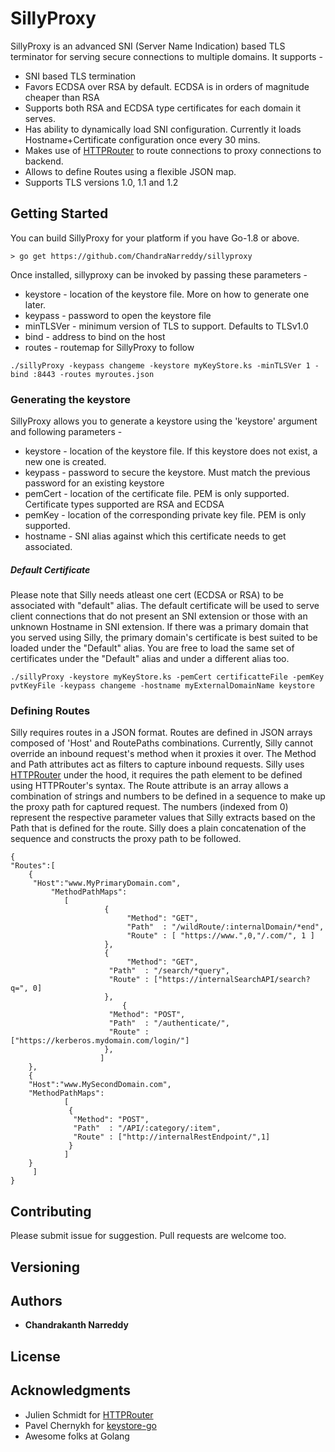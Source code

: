 # SillyProxy

SillyProxy is an advanced SNI (Server Name Indication) based TLS terminator for serving secure connections to multiple domains. It supports - 

* SNI based TLS termination
* Favors ECDSA over RSA by default. ECDSA is in orders of magnitude cheaper than RSA
* Supports both RSA and ECDSA type certificates for each domain it serves.
* Has ability to dynamically load SNI configuration. Currently it loads Hostname+Certificate configuration once every 30 mins.
* Makes use of [HTTPRouter](https://github.com/julienschmidt/httprouter) to route connections to proxy connections to backend.
* Allows to define Routes using a flexible JSON map.
* Supports TLS versions 1.0, 1.1 and 1.2

## Getting Started

You can build SillyProxy for your platform if you have Go-1.8 or above.
```
> go get https://github.com/ChandraNarreddy/sillyproxy
```
Once installed, sillyproxy can be invoked by passing these parameters -

* keystore - location of the keystore file. More on how to generate one later.
* keypass - password to open the keystore file
* minTLSVer - minimum version of TLS to support. Defaults to TLSv1.0
* bind - address to bind on the host
* routes - routemap for SillyProxy to follow

```
./sillyProxy -keypass changeme -keystore myKeyStore.ks -minTLSVer 1 -bind :8443 -routes myroutes.json
```

### Generating the keystore

SillyProxy allows you to generate a keystore using the 'keystore' argument and following parameters - 
* keystore - location of the keystore file. If this keystore does not exist, a new one is created.
* keypass - password to secure the keystore. Must match the previous password for an existing keystore
* pemCert - location of the certificate file. PEM is only supported. Certificate types supported are RSA and ECDSA
* pemKey - location of the corresponding private key file. PEM is only supported.
* hostname - SNI alias against which this certificate needs to get associated. 

##### Default Certificate
Please note that Silly needs atleast one cert (ECDSA or RSA) to be associated with "default" alias. The default certificate will be used to serve client connections that do not present an SNI extension or those with an unknown Hostname in SNI extension. If there was a primary domain that you served using Silly, the primary domain's certificate is best suited to be loaded under the "Default" alias. You are free to load the same set of certificates under the "Default" alias and under a different alias too.

```
./sillyProxy -keystore myKeyStore.ks -pemCert certificatteFile -pemKey pvtKeyFile -keypass changeme -hostname myExternalDomainName keystore
``` 

### Defining Routes

Silly requires routes in a JSON format. Routes are defined in JSON arrays composed of 'Host' and RoutePaths combinations. Currently, Silly cannot override an inbound request's method when it proxies it over. The Method and Path attributes act as filters to capture inbound requests.
Silly uses [HTTPRouter](https://github.com/julienschmidt/httprouter) under the hood, it requires the path element to be defined using HTTPRouter's syntax.
The Route attribute is an array allows a combination of strings and numbers to be defined in a sequence to make up the proxy path for captured request. The numbers (indexed from 0) represent the respective parameter values that Silly extracts based on the Path that is defined for the route. Silly does a plain concatenation of the sequence and constructs the proxy path to be followed.
 
```
{	
"Routes":[
	{
	 "Host":"www.MyPrimaryDomain.com",
         "MethodPathMaps": 
			[
	                 {
                          "Method": "GET",
                          "Path"  : "/wildRoute/:internalDomain/*end",
                          "Route" : [ "https://www.",0,"/.com/", 1 ]
	                 },
	                 {   
                          "Method": "GET",
	                  "Path"  : "/search/*query",
	                  "Route" : ["https://internalSearchAPI/search?q=", 0]
	                 },
                         {
	                  "Method": "POST",
	                  "Path"  : "/authenticate/",
	                  "Route" : ["https://kerberos.mydomain.com/login/"]
	                 },
	                ]
	},
	{
	"Host":"www.MySecondDomain.com",
	"MethodPathMaps":
			[
			 {
			  "Method": "POST",
			  "Path"  : "/API/:category/:item",
			  "Route" : ["http://internalRestEndpoint/",1]
			 }
			]
	}
	 ]
}
```

## Contributing
Please submit issue for suggestion. Pull requests are welcome too.

## Versioning


## Authors

* **Chandrakanth Narreddy**

## License


## Acknowledgments

* Julien Schmidt for [HTTPRouter](https://github.com/julienschmidt/httprouter)
* Pavel Chernykh for [keystore-go](github.com/pavel-v-chernykh/keystore-go)
* Awesome folks at Golang
